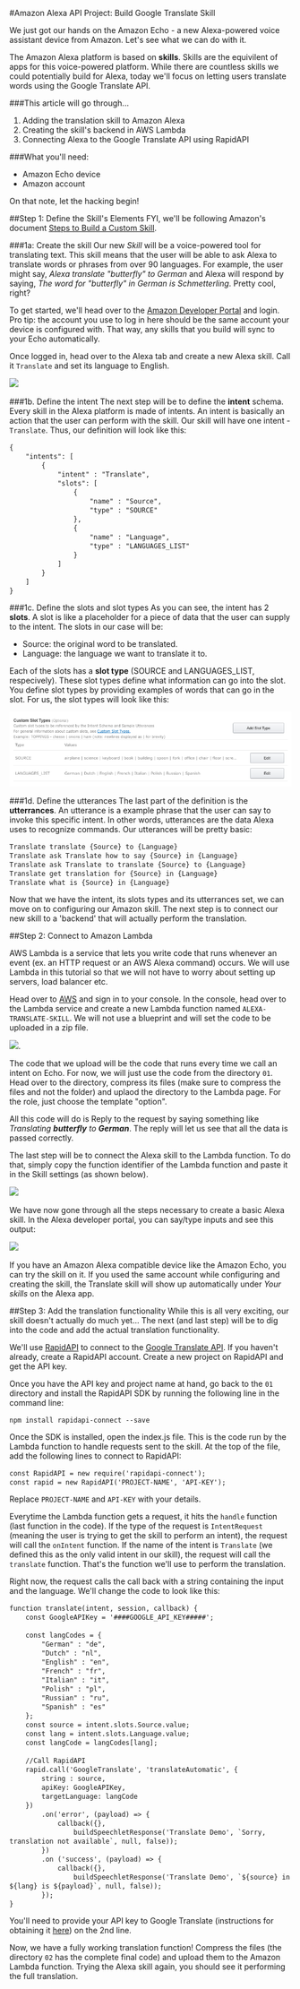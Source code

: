 #Amazon Alexa API Project: Build Google Translate Skill

We just got our hands on the Amazon Echo - a new Alexa-powered voice assistant device from Amazon. Let's see what we can do with it.

The Amazon Alexa platform is based on **skills**. Skills are the equivilent of apps for this voice-powered platform. While there are countless skills we could potentially build for Alexa, today we'll focus on letting users translate words using the Google Translate API.

###This article will go through...

1. Adding the translation skill to Amazon Alexa
2. Creating the skill's backend in AWS Lambda
3. Connecting Alexa to the Google Translate API using RapidAPI

###What you'll need: 

* Amazon Echo device
* Amazon account

On that note, let the hacking begin!

##Step 1: Define the Skill's Elements
FYI, we'll be following Amazon's document [Steps to Build a Custom Skill](https://developer.amazon.com/public/solutions/alexa/alexa-skills-kit/overviews/steps-to-build-a-custom-skill).


###1a: Create the skill
Our new *Skill* will be a voice-powered tool for translating text. This skill means that the user will be able to ask Alexa to translate words or phrases from over 90 languages. For example, the user might say, *Alexa translate "butterfly" to German* and Alexa will respond by saying, *The word for "butterfly" in German is Schmetterling*. Pretty cool, right?

To get started, we'll head over to the [Amazon Developer Portal](https://developer.amazon.com) and login. Pro tip: the account you use to log in here should be the same account your device is configured with. That way, any skills that you build will sync to your Echo automatically.

Once logged in, head over to the Alexa tab and create a new Alexa skill. Call it `Translate` and set its language to English.

![](http://i.giphy.com/l0MYM5s8CFnxyCBGM.gif)

###1b. Define the intent
The next step will be to define the **intent** schema. Every skill in the Alexa platform is made of intents. An intent is basically an action that the user can perform with the skill. Our skill will have one intent - `Translate`. Thus, our definition will look like this:

```
{
	"intents": [
		{
			"intent" : "Translate",
			"slots": [
				{
					"name" : "Source",
					"type" : "SOURCE"
				},
				{
					"name" : "Language",
					"type" : "LANGUAGES_LIST"
				}
			]
		}
	]
}
```
###1c. Define the slots and slot types
As you can see, the intent has 2 **slots**. A slot is like a placeholder for a piece of data that the user can supply to the intent. The slots in our case will be:

- Source: the original word to be translated.
- Language: the language we want to translate it to.

Each of the slots has a **slot type** (SOURCE and LANGUAGES_LIST, respecively). These slot types define what information can go into the slot. You define slot types by providing examples of words that can go in the slot. For us, the slot types will look like this:

![](screenshots/custom_slots.png)

###1d. Define the utterances
The last part of the definition is the **utterrances**. An utterance is a example phrase that the user can say to invoke this specific intent. In other words, utterances are the data Alexa uses to recognize commands. Our utterances will be pretty basic:

```
Translate translate {Source} to {Language}
Translate ask Translate how to say {Source} in {Language}
Translate ask Translate to translate {Source} to {Language}
Translate get translation for {Source} in {Language}
Translate what is {Source} in {Language}
```

Now that we have the intent, its slots types and its utterrances set, we can move on to configuring our Amazon skill. The next step is to connect our new skill to a 'backend' that will actually perform the translation.

##Step 2: Connect to Amazon Lambda

AWS Lambda is a service that lets you write code that runs whenever an event (ex. an HTTP request or an AWS Alexa command) occurs. We will use Lambda in this tutorial so that we will not have to worry about setting up servers, load balancer etc.

Head over to [AWS](aws.amazon.com) and sign in to your console. In the console, head over to the Lambda service and create a new Lambda function named `ALEXA-TRANSLATE-SKILL`. We will not use a blueprint and will set the code to be uploaded in a zip file.

![](http://i.giphy.com/3o6ZsTUyJeC8B2VVPa.gif).

The code that we upload will be the code that runs every time we call an intent on Echo. For now, we will just use the code from the directory `01`. Head over to the directory, compress its files (make sure to compress the files and not the folder) and uplaod the directory to the Lambda page. For the role, just choose the template "option".

All this code will do is Reply to the request by saying something like *Translating **butterfly** to **German***. The reply will let us see that all the data is passed correctly.

The last step will be to connect the Alexa skill to the Lambda function. To do that, simply copy the function identifier of the Lambda function and paste it in the Skill settings (as shown below).

![](http://i.giphy.com/l3vRhA3nKP0aJJ7SE.gif)

We have now gone through all the steps necessary to create a basic Alexa skill. In the Alexa developer portal, you can say/type inputs and see this output:

![](http://i.giphy.com/3o7TKJpvd1OFRTysmY.gif)

If you have an Amazon Alexa compatible device like the Amazon Echo, you can try the skill on it. If you used the same account while configuring and creating the skill, the Translate skill will show up automatically under *Your skills* on the Alexa app.

##Step 3: Add the translation functionality
While this is all very exciting, our skill doesn't actually do much yet... The next (and last step) will be to dig into the code and add the actual translation functionality.

We'll use [RapidAPI](https://rapidapi.com) to connect to the [Google Translate API](http://rapidapi.com/package/GoogleTranslate). If you haven't already, create a RapidAPI account. Create a new project on RapidAPI and get the API key.

Once you have the API key and project name at hand, go back to the `01` directory and install the RapidAPI SDK by running the following line in the command line:

	npm install rapidapi-connect --save

Once the SDK is installed, open the index.js file. This is the code run by the Lambda function to handle requests sent to the skill. At the top of the file, add the following lines to connect to RapidAPI:

	const RapidAPI = new require('rapidapi-connect');
	const rapid = new RapidAPI('PROJECT-NAME', 'API-KEY');

Replace `PROJECT-NAME` and `API-KEY` with your details.

Everytime the Lambda function gets a request, it hits the `handle` function (last function in the code). If the type of the request is `IntentRequest` (meaning the user is trying to get the skill to perform an intent), the request will call the `onIntent` function. If the name of the intent is `Translate` (we defined this as the only valid intent in our skill), the request will call the `translate` function. That's the function we'll use to perform the translation.

Right now, the request calls the call back with a string containing the input and the language. We'll change the code to look like this:

```
function translate(intent, session, callback) {
    const GoogleAPIKey = '####GOOGLE_API_KEY#####';

    const langCodes = {
        "German" : "de",
        "Dutch" : "nl",
        "English" : "en",
        "French" : "fr",
        "Italian" : "it",
        "Polish" : "pl",
        "Russian" : "ru",
        "Spanish" : "es"
    };
    const source = intent.slots.Source.value;
    const lang = intent.slots.Language.value;
    const langCode = langCodes[lang];

    //Call RapidAPI
    rapid.call('GoogleTranslate', 'translateAutomatic', {
        string : source,
        apiKey: GoogleAPIKey,
        targetLanguage: langCode
    })
        .on('error', (payload) => {
            callback({},
                buildSpeechletResponse('Translate Demo', `Sorry, translation not available`, null, false));
        })
        .on ('success', (payload) => {
            callback({},
                buildSpeechletResponse('Translate Demo', `${source} in ${lang} is ${payload}`, null, false));
        });
}
```

You'll need to provide your API key to Google Translate (instructions for obtaining it [here](http://rapidapi.com/package/GoogleTranslate/docs)) on the 2nd line.

Now, we have a fully working translation function! Compress the files (the directory `02` has the complete final code) and upload them to the Amazon Lambda function. Trying the Alexa skill again, you should see it performing the full translation.
